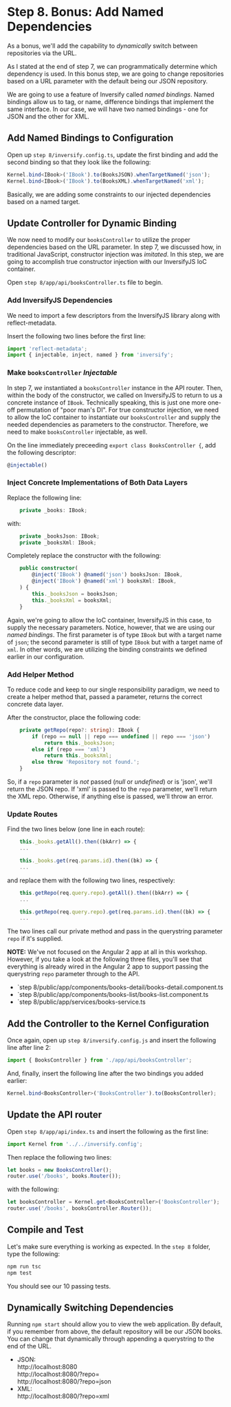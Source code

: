 # Step 8. Bonus: Add Named Dependencies
As a bonus, we'll add the capability to _dynamically_ switch between repositories via the URL.

As I stated at the end of step 7, we can programmatically determine which dependency is used.  In this bonus step, we are going to change repositories based on a URL parameter with the default being our JSON repository.

We are going to use a feature of Inversify called _named bindings_.  Named bindings allow us to tag, or name, difference bindings that implement the same interface.  In our case, we will have two named bindings - one for JSON and the other for XML.

## Add Named Bindings to Configuration
Open up `step 8/inversify.config.ts`, update the first binding and add the second binding so that they look like the following:
```ts
Kernel.bind<IBook>('IBook').to(BooksJSON).whenTargetNamed('json');
Kernel.bind<IBook>('IBook').to(BooksXML).whenTargetNamed('xml');
```

Basically, we are adding some constraints to our injected dependencies based on a named target.

## Update Controller for Dynamic Binding
We now need to modify our `booksController` to utilize the proper dependencies based on the URL parameter.  In step 7, we discussed how, in traditional JavaScript, constructor injection was _imitated_. In this step, we are going to accomplish true constructor injection with our InversifyJS IoC container.

Open `step 8/app/api/booksController.ts` file to begin.

### Add InversifyJS Dependencies
We need to import a few descriptors from the InversifyJS library along with reflect-metadata.

Insert the following two lines before the first line:
```ts
import 'reflect-metadata';
import { injectable, inject, named } from 'inversify';
```

### Make `booksController` _Injectable_
In step 7, _we_ instantiated a `booksController` instance in the API router.  Then, within the body of the constructor, we called on InversifyJS to return to us a concrete instance of `IBook`.  Technically speaking, this is just one more one-off permutation of "poor man's DI".  For true constructor injection, we need to allow the IoC container to instantiate our `booksController` and supply the needed dependencies as parameters to the constructor.  Therefore, we need to make `booksController` injectable, as well.

On the line immediately preceeding `export class BooksController {`, add the following descriptor:
```ts
@injectable()
```

### Inject Concrete Implementations of Both Data Layers
Replace the following line:
```ts
    private _books: IBook;
```
with:
```ts
    private _booksJson: IBook;
    private _booksXml: IBook;
```

Completely replace the constructor with the following:
```ts
    public constructor(
        @inject('IBook') @named('json') booksJson: IBook,
        @inject('IBook') @named('xml') booksXml: IBook,
    ) { 
        this._booksJson = booksJson;
        this._booksXml = booksXml;
    }
```

Again, we're going to allow the IoC container, InversifyJS in this case, to supply the necessary parameters.  Notice, however, that we are using our _named bindings_. The first parameter is of type `IBook` but with a target name of `json`; the second parameter is still of type `IBook` but with a target name of `xml`.  In other words, we are utilizing the binding constraints we defined earlier in our configuration.

### Add Helper Method
To reduce code and keep to our single responsibility paradigm, we need to create a helper method that, passed a parameter, returns the correct concrete data layer.

After the constructor, place the following code:
```ts
    private getRepo(repo?: string): IBook {
        if (repo == null || repo === undefined || repo === 'json')
            return this._booksJson;
        else if (repo === 'xml')
            return this._booksXml;
        else throw 'Repository not found.';
    }
```

So, if a `repo` parameter is _not_ passed (_null_ or _undefined_) or is 'json', we'll return the JSON repo.  If 'xml' is passed to the `repo` parameter, we'll return the XML repo.  Otherwise, if anything else is passed, we'll throw an error.

### Update Routes
Find the two lines below (one line in each route):
```ts
    this._books.getAll().then((bkArr) => {
    ...

    this._books.get(req.params.id).then((bk) => {
    ...
```

and replace them with the following two lines, respectively:
```ts
    this.getRepo(req.query.repo).getAll().then((bkArr) => {
    ...

    this.getRepo(req.query.repo).get(req.params.id).then((bk) => {
    ...
```

The two lines call our private method and pass in the querystring parameter `repo` if it's supplied.

**NOTE:** We've not focused on the Angular 2 app at all in this workshop.  However, if you take a look at the following three files, you'll see that everything is already wired in the Angular 2 app to support passing the querystring `repo` parameter through to the API.

  * `step 8/public/app/components/books-detail/books-detail.component.ts
  * `step 8/public/app/components/books-list/books-list.component.ts
  * `step 8/public/app/services/books-service.ts

## Add the Controller to the Kernel Configuration
Once again, open up `step 8/inversify.config.js` and insert the following line after line 2:
```ts
import { BooksController } from './app/api/booksController';
```

And, finally, insert the following line after the two bindings you added earlier:
```ts
Kernel.bind<BooksController>('BooksController').to(BooksController);
```

## Update the API router
Open `step 8/app/api/index.ts` and insert the following as the first line:
```ts
import Kernel from '../../inversify.config';
```

Then replace the following two lines:
```ts
let books = new BooksController();
router.use('/books', books.Router());
```
with the following:
```ts
let booksController = Kernel.get<BooksController>('BooksController');
router.use('/books', booksController.Router());
```

## Compile and Test
Let's make sure everything is working as expected. In the `step 8` folder, type the following:
```bash
npm run tsc
npm test
```

You should see our 10 passing tests.

## Dynamically Switching Dependencies
Running `npm start` should allow you to view the web application. By default, if you remember from above, the default repository will be our JSON books.  You can change that dynamically through appending a querystring to the end of the URL.

  * JSON:   
    http://localhost:8080  
    http://localhost:8080/?repo=  
    http://localhost:8080/?repo=json  
  * XML:  
    http://localhost:8080/?repo=xml
